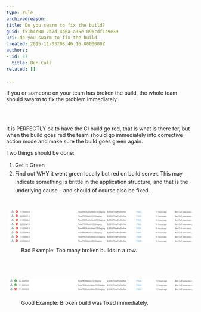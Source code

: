 ```yaml
---
type: rule
archivedreason: 
title: Do you swarm to fix the build?
guid: f51b4c00-7b7d-4b6a-a35e-096cdf1c9e39
uri: do-you-swarm-to-fix-the-build
created: 2015-11-03T08:46:16.0000000Z
authors:
- id: 37
  title: Ben Cull
related: []

---
```



If you or someone on your team has broken the build, the whole team should swarm to fix the problem immediately.
<br><excerpt class='endintro'></excerpt><br>
<p>​</p><p></p><p>It is PERFECTLY ok to have the CI build go red, that is what is there for, but when the build goes red the team should go immediately into corrective action mode and make sure the build goes green again.</p><p>Two things should be done:</p><ol><li><span style="line-height:1.6;">Get it Green </span><br></li><li><span style="line-height:1.6;">Find out WHY it went green locally but red on build server. This may indicate something is brittle in the application structure, and that is the </span><span style="line-height:1.6;">underlying cause – and should of course also be fixed.</span><br></li></ol><div><span style="line-height:20.8px;"><br></span></div><div><span style="line-height:20.8px;"><img src="broken builds.png" alt="broken builds.png" style="margin:5px;width:808px;" /><br></span></div><dd class="ssw15-rteElement-FigureBad">Bad Example: Too many broken builds in a row.</dd><p class="ssw15-rteElement-P">​<br></p><p class="ssw15-rteElement-P">​​<img src="good builds.png" alt="good builds.png" style="margin:5px;width:808px;" /><br></p><dd class="ssw15-rteElement-FigureGood">Good Example: Broken build was fixed immediately.</dd><p class="ssw15-rteElement-P">​<br></p>


